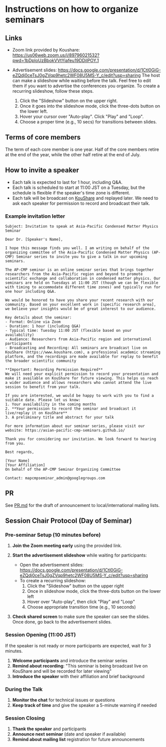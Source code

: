 # Instructions on how to organize seminars

## Links
- Zoom link provided by Koushare: https://us06web.zoom.us/j/89796021532?pwd=1bDpIoUzBbokVVtYiafeu19DDiIPOY.1

- Advertisement slides: https://docs.google.com/presentation/d/1Ctl0GiG-eZQdj0ceTsJ0gZVqp9hetc2WF08U5MS-Y_c/edit?usp=sharing
The host can make a slideshow while waiting before the talk.
Feel free to edit them if you want to advertise the conferences you organize.
To create a recurring slideshow, follow these steps.
  1. Click the "Slideshow" button on the upper right.
  2. Once it goes into the slideshow mode, click the three-dots button on the lower left.
  3. Hover your cursor over "Auto-play". Click "Play" and "Loop".
  4. Choose a proper time (e.g., 10 secs) for transitions between slides.
  

## Terms of core members
The term of each core member is one year.
Half of the core members retire at the end of the year,
while the other half retire at the end of July.

## How to invite a speaker

* Each talk is expected to last for 1 hour, including Q&A.
* Each talk is scheduled to start at 11:00 JST on a Tuesday, but the schedule is flexible if the speaker's time zone is different.
* Each talk will be broadcast on [KouShare](https://www.koushare.com) and replayed later. We need to ask each speaker for permission to record and broadcast their talk.

### Example invitation letter

```
Subject: Invitation to speak at Asia-Pacific Condensed Matter Physics Seminar

Dear Dr. [Speaker's Name],

I hope this message finds you well. I am writing on behalf of the organizing committee of the Asia-Pacific Condensed Matter Physics (AP-CMP) Seminar series to invite you to give a talk in our upcoming seminars.

The AP-CMP seminar is an online seminar series that brings together researchers from the Asia-Pacific region and beyond to promote scientific exchange and collaboration in condensed matter physics. Our seminars are held on Tuesdays at 11:00 JST (though we can be flexible with timing to accommodate different time zones) and typically run for one hour including Q&A.

We would be honored to have you share your recent research with our community. Based on your excellent work in [specific research area], we believe your insights would be of great interest to our audience.

Key details about the seminar:
- Format: Online via Zoom
- Duration: 1 hour (including Q&A)
- Typical time: Tuesday 11:00 JST (flexible based on your availability)
- Audience: Researchers from Asia-Pacific region and international participants
- Broadcasting and Recording: All seminars are broadcast live on KouShare (https://www.koushare.com), a professional academic streaming platform, and the recordings are made available for replay to benefit the broader scientific community

**Important: Recording Permission Required**
We will need your explicit permission to record your presentation and make it available on KouShare for future viewing. This helps us reach a wider audience and allows researchers who cannot attend the live session to benefit from your talk.

If you are interested, we would be happy to work with you to find a suitable date. Please let us know:
1. Your availability in the coming months
2. **Your permission to record the seminar and broadcast it live/replay it on KouShare**
3. A preliminary title and abstract for your talk

For more information about our seminar series, please visit our website: https://asian-pacific-cmp-seminars.github.io/

Thank you for considering our invitation. We look forward to hearing from you.

Best regards,

[Your Name]
[Your Affiliation]
On behalf of the AP-CMP Seminar Organizing Committee

Contact: mapcmpseminar_admin@googlegroups.com
```

## PR

See [PR.md](PR.md) for the draft of announcement to local/international mailing lists.

## Session Chair Protocol (Day of Seminar)

### Pre-seminar Setup (10 minutes before)

1. **Join the Zoom meeting early** using the provided link.

2. **Start the advertisement slideshow** while waiting for participants:
   - Open the advertisement slides: https://docs.google.com/presentation/d/1Ctl0GiG-eZQdj0ceTsJ0gZVqp9hetc2WF08U5MS-Y_c/edit?usp=sharing
   - To create a recurring slideshow:
     1. Click the "Slideshow" button on the upper right
     2. Once in slideshow mode, click the three-dots button on the lower left
     3. Hover over "Auto-play", then click "Play" and "Loop"
     4. Choose appropriate transition time (e.g., 10 seconds)


3. **Check shared screen** to make sure the speaker can see the slides. Once done, go back to the advertisement slides.

### Session Opening (11:00 JST)
If the speaker is not ready or more participants are expected, wait for 3 minutes.

1. **Welcome participants** and introduce the seminar series
2. **Remind about recording**: "This seminar is being broadcast live on KouShare and will be recorded for later viewing"
3. **Introduce the speaker** with their affiliation and brief background

### During the Talk

1. **Monitor the chat** for technical issues or questions
2. **Keep track of time** and give the speaker a 5-minute warning if needed

### Session Closing

1. **Thank the speaker** and participants
2. **Announce next seminar** (date and speaker if available)
3. **Remind about mailing list** registration for future announcements

